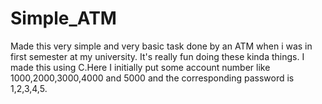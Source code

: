 # Simple_ATM
Made this very simple and very basic task done by an ATM when i was in first semester at my  university. It's really fun doing these kinda things. I made this using C.Here I initially put some account number like 1000,2000,3000,4000 and 5000 and the corresponding password is 1,2,3,4,5.
